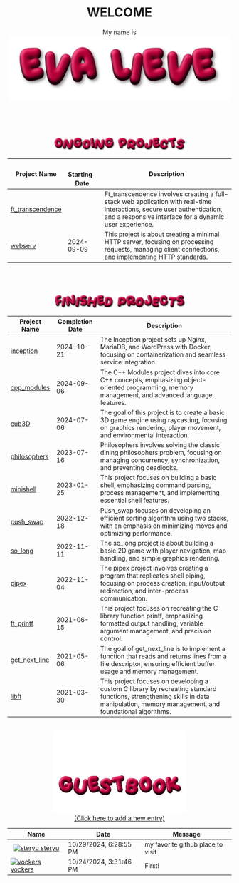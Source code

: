 <!-- Welcome text -->
<div align="center">
<h1>WELCOME</h1>
  My name is
</div>


<!-- PNG -->
<div align="center">
  <img src="https://raw.githubusercontent.com/evalieve/evalieve/main/img/Eva-lieve.png" alt="Eva Lieve" width="500px" />
</div>

<br><br><br>

<!-- PNG -->
<div align="center">
  <img src="https://raw.githubusercontent.com/evalieve/evalieve/main/img/Ongoing-Projects.png" alt="Eva Lieve" width="300px" />
</div>
<!-- Finished Projects Table -->
<div align="center">

| Project Name |ㅤ StartingㅤㅤDate ㅤ| Description |
|---|---|---|
| [ft_transcendence](https://github.com/evalieve/ft_transcendence) |  | Ft_transcendence involves creating a full-stack web application with real-time interactions, secure user authentication, and a responsive interface for a dynamic user experience. |
| [webserv](https://github.com/evalieve/webserv) | 2024-09-09 | This project is about creating a minimal HTTP server, focusing on processing requests, managing client connections, and implementing HTTP standards. |

</div>

<br><br>

<!-- PNG -->
<div align="center">
  <img src="https://raw.githubusercontent.com/evalieve/evalieve/main/img/Finished-Projects.png" alt="Eva Lieve" width="300px" />
</div>
<!-- Finished Projects Table -->
<div align="center">

| Project Name | Completion Date | Description |
|---|---|---|
| [inception](https://github.com/evalieve/cpp_modules) | 2024-10-21 | The Inception project sets up Nginx, MariaDB, and WordPress with Docker, focusing on containerization and seamless service integration. |
| [cpp_modules](https://github.com/evalieve/cpp_modules) | 2024-09-06 | The C++ Modules project dives into core C++ concepts, emphasizing object-oriented programming, memory management, and advanced language features. |
| [cub3D](https://github.com/evalieve/cub3D) | 2024-07-06 | The goal of this project is to create a basic 3D game engine using raycasting, focusing on graphics rendering, player movement, and environmental interaction. |
| [philosophers](https://github.com/evalieve/philosophers) | 2023-07-16 | Philosophers involves solving the classic dining philosophers problem, focusing on managing concurrency, synchronization, and preventing deadlocks. |
| [minishell](https://github.com/evalieve/minishell) | 2023-01-25 | This project focuses on building a basic shell, emphasizing command parsing, process management, and implementing essential shell features. |
| [push_swap](https://github.com/evalieve/push_swap) | 2022-12-18 | Push_swap focuses on developing an efficient sorting algorithm using two stacks, with an emphasis on minimizing moves and optimizing performance. |
| [so_long](https://github.com/evalieve/so_long) | 2022-11-11 | The so_long project is about building a basic 2D game with player navigation, map handling, and simple graphics rendering. |
| [pipex](https://github.com/evalieve/pipex) | 2022-11-04 | The pipex project involves creating a program that replicates shell piping, focusing on process creation, input/output redirection, and inter-process communication. |
| [ft_printf](https://github.com/evalieve/ft_printf) | 2021-06-15 | This project focuses on recreating the C library function printf, emphasizing formatted output handling, variable argument management, and precision control. |
| [get_next_line](https://github.com/evalieve/get_next_line) | 2021-05-06 | The goal of get_next_line is to implement a function that reads and returns lines from a file descriptor, ensuring efficient buffer usage and memory management. |
| [libft](https://github.com/evalieve/libft) | 2021-03-30 | This project focuses on developing a custom C library by recreating standard functions, strengthening skills in data manipulation, memory management, and foundational algorithms. |

</div>

<br>

<!-- GIF -->
<div align="center">
  <img src="https://raw.githubusercontent.com/evalieve/evalieve/main/img/guestbook.gif" alt="Guestbook" width="300px" />
</div>

<!-- Link to the action/issue page -->
<div align="center">
  <a href="https://github.com/evalieve/evalieve/issues/1">
    (Click here to add a new entry)
  </a>
</div>

<!-- Guestbook -->
<div align='center'>

| Name | Date | Message |
|---|---|---|
| <div style="display: flex; align-items: center; justify-content: center; height: 100%;"> <a href="https://github.com/steryu"><img width="24" src="https://avatars.githubusercontent.com/u/95487148?s=24&v=4" alt="steryu" /> steryu</a> </div> | 10/29/2024, 6:28:55 PM | my favorite github place to visit |
| <div style="display: flex; align-items: center; justify-content: center; height: 100%;"> <a href="https://github.com/vockers"><img width="24" src="https://avatars.githubusercontent.com/u/76734915?s=24&u=9f3042f098dd8059657bc0d2a790d1ebc9714b55&v=4" alt="vockers" /> vockers</a> </div> | 10/24/2024, 3:31:46 PM | First! |
<!-- /Guestbook -->
</div>

